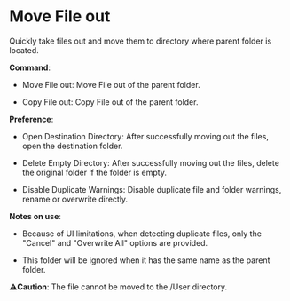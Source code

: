 # Move File out

Quickly take files out and move them to directory where parent folder is located.

**Command**:

- Move File out: Move File out of the parent folder.

- Copy File out: Copy File out of the parent folder.

**Preference**:

- Open Destination Directory: After successfully moving out the files, open the destination folder.

- Delete Empty Directory: After successfully moving out the files, delete the original folder if the folder is empty.

- Disable Duplicate Warnings: Disable duplicate file and folder warnings, rename or overwrite directly.

**Notes on use**:

- Because of UI limitations, when detecting duplicate files, only the "Cancel" and "Overwrite All" options are provided.

- This folder will be ignored when it has the same name as the parent folder.

⚠️**Caution**: The file cannot be moved to the /User directory.

